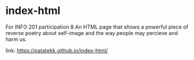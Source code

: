 # index-html
For INFO 201 participation 8
An HTML page that shows a powerful piece of reverse poetry about self-image and the way people may percieve and harm us.

link: https://patatekk.github.io/index-html/
